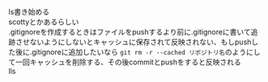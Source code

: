 ls書き始める  
scottyとかあるらしい  
.gitignoreを作成するときはファイルをpushするより前に.gitignoreに書いて追跡させないようにしないとキャッシュに保存されて反映されない、もしpushした後に.gitignoreに追加したいなら `git rm -r --cached リポジトリ名`のようにして一回キャッシュを削除する、その後commitとpushをすると反映される  
lls